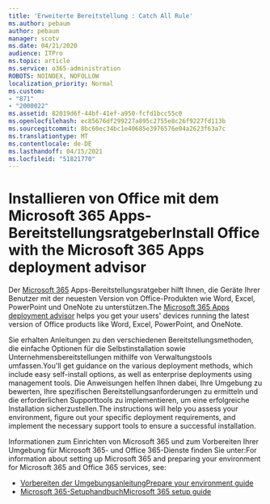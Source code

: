 ```yaml
---
title: 'Erweiterte Bereitstellung : Catch All Rule'
ms.author: pebaum
author: pebaum
manager: scotv
ms.date: 04/21/2020
audience: ITPro
ms.topic: article
ms.service: o365-administration
ROBOTS: NOINDEX, NOFOLLOW
localization_priority: Normal
ms.custom:
- "871"
- "2000022"
ms.assetid: 82019d6f-44bf-41ef-a950-fcfd1bcc55c0
ms.openlocfilehash: ec85676df299227a895c2755e8c26f9227fd113b
ms.sourcegitcommit: 8bc60ec34bc1e40685e3976576e04a2623f63a7c
ms.translationtype: MT
ms.contentlocale: de-DE
ms.lasthandoff: 04/15/2021
ms.locfileid: "51821770"
---
```

# <a name="install-office-with-the-microsoft-365-apps-deployment-advisor"></a><span data-ttu-id="add6e-102">Installieren von Office mit dem Microsoft 365 Apps-Bereitstellungsratgeber</span><span class="sxs-lookup"><span data-stu-id="add6e-102">Install Office with the Microsoft 365 Apps deployment advisor</span></span>

<span data-ttu-id="add6e-103">Der [Microsoft 365](https://go.microsoft.com/fwlink/?linkid=2145748) Apps-Bereitstellungsratgeber hilft Ihnen, die Geräte Ihrer Benutzer mit der neuesten Version von Office-Produkten wie Word, Excel, PowerPoint und OneNote zu unterstützen.</span><span class="sxs-lookup"><span data-stu-id="add6e-103">The [Microsoft 365 Apps deployment advisor](https://go.microsoft.com/fwlink/?linkid=2145748) helps you get your users' devices running the latest version of Office products like Word, Excel, PowerPoint, and OneNote.</span></span>
  
<span data-ttu-id="add6e-104">Sie erhalten Anleitungen zu den verschiedenen Bereitstellungsmethoden, die einfache Optionen für die Selbstinstallation sowie Unternehmensbereitstellungen mithilfe von Verwaltungstools umfassen.</span><span class="sxs-lookup"><span data-stu-id="add6e-104">You'll get guidance on the various deployment methods, which include easy self-install options, as well as enterprise deployments using management tools.</span></span> <span data-ttu-id="add6e-105">Die Anweisungen helfen Ihnen dabei, Ihre Umgebung zu bewerten, Ihre spezifischen Bereitstellungsanforderungen zu ermitteln und die erforderlichen Supporttools zu implementieren, um eine erfolgreiche Installation sicherzustellen.</span><span class="sxs-lookup"><span data-stu-id="add6e-105">The instructions will help you assess your environment, figure out your specific deployment requirements, and implement the necessary support tools to ensure a successful installation.</span></span>
  
<span data-ttu-id="add6e-106">Informationen zum Einrichten von Microsoft 365 und zum Vorbereiten Ihrer Umgebung für Microsoft 365- und Office 365-Dienste finden Sie unter:</span><span class="sxs-lookup"><span data-stu-id="add6e-106">For information about setting up Microsoft 365 and preparing your environment for Microsoft 365 and Office 365 services, see:</span></span>

- [<span data-ttu-id="add6e-107">Vorbereiten der Umgebungsanleitung</span><span class="sxs-lookup"><span data-stu-id="add6e-107">Prepare your environment guide</span></span>](https://go.microsoft.com/fwlink/?linkid=2005213)
- [<span data-ttu-id="add6e-108">Microsoft 365-Setuphandbuch</span><span class="sxs-lookup"><span data-stu-id="add6e-108">Microsoft 365 setup guide</span></span>](https://go.microsoft.com/fwlink/?linkid=2072646)
